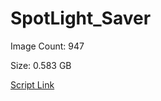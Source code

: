# SpotLight_Saver

Image Count: 947

Size: 0.583 GB

[Script Link](https://github.com/liuyal/Archive/blob/master/Python/Utilities/Miscellaneous/spotlight_saver.py)